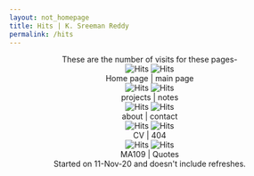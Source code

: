 ```yaml
---
layout: not_homepage
title: Hits | K. Sreeman Reddy
permalink: /hits
---
```

<p align="center">
  These are the number of visits for these pages-<br>
  <img src="https://hitcounter.pythonanywhere.com/nocount/tag.svg?url=http%3A%2F%2Fiamsreeman.github.io%2F" alt="Hits">
  <img src="https://hitcounter.pythonanywhere.com/nocount/tag.svg?url=http%3A%2F%2Fiamsreeman.github.io%2Fmain" alt="Hits"><br>
  Home page | main page<br>
  <img src="https://hitcounter.pythonanywhere.com/nocount/tag.svg?url=http%3A%2F%2Fiamsreeman.github.io%2Fprojects" alt="Hits">
  <img src="https://hitcounter.pythonanywhere.com/nocount/tag.svg?url=http%3A%2F%2Fiamsreeman.github.io%2Fnotes" alt="Hits"><br>
  projects | notes<br>
  <img src="https://hitcounter.pythonanywhere.com/nocount/tag.svg?url=http%3A%2F%2Fiamsreeman.github.io%2Fabout" alt="Hits">
  <img src="https://hitcounter.pythonanywhere.com/nocount/tag.svg?url=http%3A%2F%2Fiamsreeman.github.io%2Fcontact" alt="Hits"><br>
  about | contact<br>
  <img src="https://hitcounter.pythonanywhere.com/nocount/tag.svg?url=http%3A%2F%2Fiamsreeman.github.io%2FCV" alt="Hits">
  <img src="https://hitcounter.pythonanywhere.com/nocount/tag.svg?url=http%3A%2F%2Fiamsreeman.github.io%2F404" alt="Hits"><br>
  CV | 404<br>
  <img src="https://hitcounter.pythonanywhere.com/nocount/tag.svg?url=http%3A%2F%2Fiamsreeman.github.io%2FMA109" alt="Hits">
  <img src="https://hitcounter.pythonanywhere.com/nocount/tag.svg?url=http%3A%2F%2Fiamsreeman.github.io%2Fquotes" alt="Hits"><br>
  MA109 | Quotes<br>
  Started on 11-Nov-20 and doesn't include refreshes.
</p>